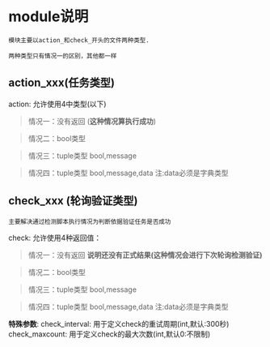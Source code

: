 
# module说明

    模块主要以action_和check_开头的文件两种类型.

    两种类型只有情况一的区别，其他都一样

## action_xxx(任务类型)

action: 允许使用4中类型(以下)

> 情况一：没有返回 (**这种情况算执行成功**)

> 情况二：bool类型

> 情况三：tuple类型 bool,message 

> 情况四：tuple类型 bool,message,data 注:data必须是字典类型


## check_xxx (轮询验证类型)
    主要解决通过检测脚本执行情况为判断依据验证任务是否成功

check: 允许使用4种返回值：

> 情况一：没有返回 **说明还没有正式结果(这种情况会进行下次轮询检测验证)**

> 情况二：bool类型

> 情况三：tuple类型 bool,message

> 情况四：tuple类型 bool,message,data 注:data必须是字典类型

**特殊参数**:
  check_interval: 用于定义check的重试周期(int,默认:300秒)
  check_maxcount: 用于定义check的最大次数(int,默认0:不限制)
